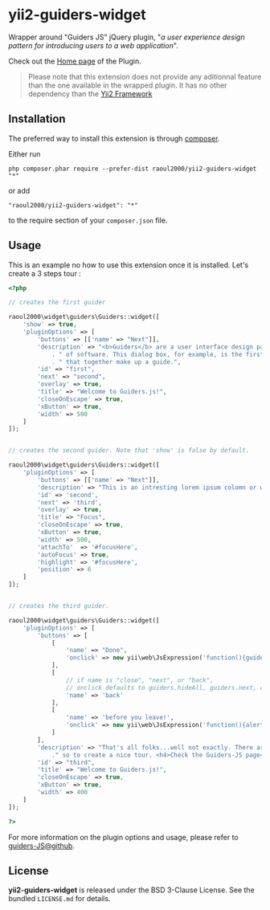 yii2-guiders-widget
==========================
Wrapper around "Guiders JS" jQuery plugin, "*a user experience design pattern for introducing users to a web application*". 

Check out the  [Home page](http://www.jeffpickhardt.com/guiders/) of the Plugin.

> Please note that this extension does not provide any aditionnal feature than the one available in the wrapped plugin. 
> It has no other dependency than the [Yii2 Framework](http://www.yiiframework.com/)

Installation
------------

The preferred way to install this extension is through [composer](http://getcomposer.org/download/).

Either run

```
php composer.phar require --prefer-dist raoul2000/yii2-guiders-widget "*"
```

or add

```
"raoul2000/yii2-guiders-widget": "*"
```

to the require section of your `composer.json` file.


Usage
-----
This is an example no how to use this extension once it is installed. Let's create a 3 steps tour :

```php
<?php 

// creates the first guider

raoul2000\widget\guiders\Guiders::widget([
	'show' => true,
	'pluginOptions' => [
		'buttons' => [['name' => "Next"]],
		'description' => "<b>Guiders</b> are a user interface design pattern for introducing features " 
			. " of software. This dialog box, for example, is the first in a series of guiders " 
			. " that together make up a guide.",
		'id' => "first",
		'next' => "second",
		'overlay' => true,
		'title' => "Welcome to Guiders.js!",
		'closeOnEscape' => true,
		'xButton' => true,
		'width' => 500
	]
]);


// creates the second guider. Note that 'show' is false by default.

raoul2000\widget\guiders\Guiders::widget([
	'pluginOptions' => [
		'buttons' => [['name' => "Next"]],
		'description' => "This is an intresting lorem ipsum colomn or what !",
		'id' => 'second',
		'next' => 'third',
		'overlay' => true,
		'title' => "Focus",
		'closeOnEscape' => true,
		'xButton' => true,
		'width' => 500,
		'attachTo'  => '#focusHere',
		'autoFocus' => true,
		'highlight' => '#focusHere',
		'position' => 6
	]
]);


// creates the third guider. 

raoul2000\widget\guiders\Guiders::widget([
	'pluginOptions' => [
		'buttons' => [
			[
				'name' => "Done",
				'onclick' => new yii\web\JsExpression('function(){guiders.hideAll();}')
			],
			[
				// if name is "close", "next", or "back", 
				// onclick defaults to guiders.hideAll, guiders.next, or guiders.prev respectively)
				'name' => 'back' 
			],
			[
				'name' => 'before you leave!',
				'onclick' => new yii\web\JsExpression('function(){alert("thanks for joining our Guiders Tour !");}')
			]
		],
		'description' => "That's all folks...well not exactly. There are <b>plenty</b> of nice options to play with"
			." so to create a nice tour. <h4>Check the Guiders-JS page</h4>",
		'id' => "third",
		'title' => "Welcome to Guiders.js!",
		'closeOnEscape' => true,
		'xButton' => true,
		'width' => 400
	]
]);

?>
```

For more information on the plugin options and usage, please refer to [guiders-JS@github](https://github.com/jeff-optimizely/Guiders-JS).

License
-------

**yii2-guiders-widget** is released under the BSD 3-Clause License. See the bundled `LICENSE.md` for details.